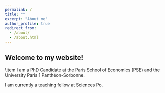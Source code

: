 ```yaml
---
permalink: /
title: ""
excerpt: "About me"
author_profile: true
redirect_from: 
  - /about/
  - /about.html
---
```


Welcome to my website!
------

\item I am a PhD Candidate at the Paris School of Economics (PSE) and the University Paris 1 Panthéon-Sorbonne.

I am currently a teaching fellow at Sciences Po.


